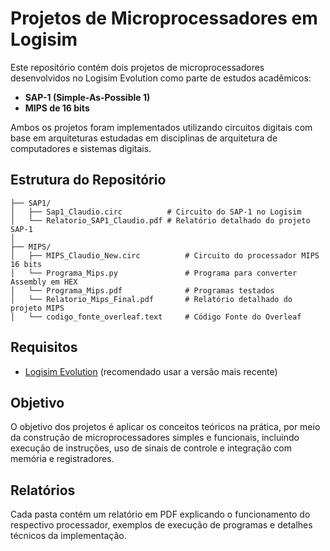 # Projetos de Microprocessadores em Logisim

Este repositório contém dois projetos de microprocessadores desenvolvidos no Logisim Evolution como parte de estudos acadêmicos:

- **SAP-1 (Simple-As-Possible 1)**  
- **MIPS de 16 bits**

Ambos os projetos foram implementados utilizando circuitos digitais com base em arquiteturas estudadas em disciplinas de arquitetura de computadores e sistemas digitais.

## Estrutura do Repositório

```
├── SAP1/
│   ├── Sap1_Claudio.circ          # Circuito do SAP-1 no Logisim
│   └── Relatorio_SAP1_Claudio.pdf # Relatório detalhado do projeto SAP-1
│
├── MIPS/
│   ├── MIPS_Claudio_New.circ          # Circuito do processador MIPS 16 bits
│   └── Programa_Mips.py               # Programa para converter Assembly em HEX
│   └── Programa_Mips.pdf              # Programas testados 
│   └── Relatorio_Mips_Final.pdf       # Relatório detalhado do projeto MIPS
│   └── codigo_fonte_overleaf.text     # Código Fonte do Overleaf
```

## Requisitos

- [Logisim Evolution](https://github.com/logisim-evolution/logisim-evolution) (recomendado usar a versão mais recente)

## Objetivo

O objetivo dos projetos é aplicar os conceitos teóricos na prática, por meio da construção de microprocessadores simples e funcionais, incluindo execução de instruções, uso de sinais de controle e integração com memória e registradores.

## Relatórios

Cada pasta contém um relatório em PDF explicando o funcionamento do respectivo processador, exemplos de execução de programas e detalhes técnicos da implementação.

